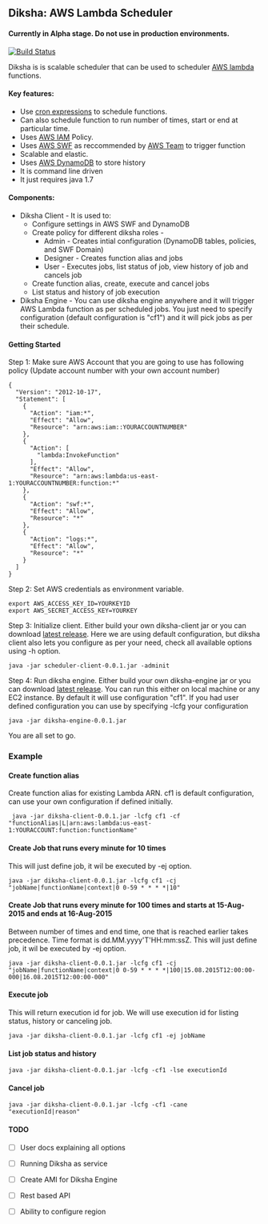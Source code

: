 ## Diksha:  AWS Lambda Scheduler
#### Currently in Alpha stage. Do not use in production environments.
[![Build Status](https://travis-ci.org/milindparikh/diksha.png)](https://travis-ci.org/milindparikh/diksha)

Diksha is is scalable scheduler that can be used to scheduler [AWS lambda](https://aws.amazon.com/lambda/) functions.

#### Key features:
 * Use [cron expressions](https://en.wikipedia.org/wiki/Cron#CRON_expression) to schedule functions.
 * Can also schedule function to run number of times, start or end at particular time.
 * Uses [AWS IAM](https://aws.amazon.com/iam/) Policy.
 * Uses [AWS SWF](https://aws.amazon.com/swf/) as reccommended by [AWS Team](https://aws.amazon.com/about-aws/whats-new/2015/08/trigger-aws-lambda-functions-using-amazon-simple-workflow/) to trigger function
 * Scalable and elastic.
 * Uses [AWS DynamoDB](https://aws.amazon.com/dynamodb/) to store history
 * It is command line driven
 * It just requires java 1.7

#### Components:
 * Diksha Client - It is used to:
    * Configure settings in AWS SWF and DynamoDB
    * Create policy for different diksha roles  -
       * Admin - Creates intial configuration (DynamoDB tables, policies, and SWF Domain)
       * Designer - Creates function alias and jobs
       * User - Executes jobs, list status of job, view history of job and cancels job
     * Create function alias, create, execute and cancel jobs
     * List status and history of job execution
* Diksha Engine - You can use diksha engine anywhere and it will trigger AWS Lambda function as per scheduled jobs. You just need to specify configuration (default configuration is "cf1") and it will pick jobs as per their schedule.

####  Getting Started
Step 1: Make sure AWS Account that you are going to use has following policy (Update account number with your own account number)
```
{
  "Version": "2012-10-17",
  "Statement": [
    {
      "Action": "iam:*",
      "Effect": "Allow",
      "Resource": "arn:aws:iam::YOURACCOUNTNUMBER"
    },
    {
      "Action": [
        "lambda:InvokeFunction"
      ],
      "Effect": "Allow",
      "Resource": "arn:aws:lambda:us-east-1:YOURACCOUNTNUMBER:function:*"
    },
    {
      "Action": "swf:*",
      "Effect": "Allow",
      "Resource": "*"
    },
    {
      "Action": "logs:*",
      "Effect": "Allow",
      "Resource": "*"
    }
  ]
}
```
Step 2: Set AWS credentials as environment variable.
```
export AWS_ACCESS_KEY_ID=YOURKEYID
export AWS_SECRET_ACCESS_KEY=YOURKEY
```
Step 3: Initialize client. Either build your own diksha-client jar or you can download [latest release](https://github.com/milindparikh/diksha/releases/download/diksha-0.0.1/diksha-client-0.0.1.jar). Here we are using default configuration, but diksha client also lets you configure as per your need, check all available options using -h option. 
```
java -jar scheduler-client-0.0.1.jar -adminit
```
Step 4: Run diksha engine. Either build your own diksha-engine jar or you can download [latest release](https://github.com/milindparikh/diksha/releases/download/diksha-0.0.1/diksha-engine-0.0.1.jar). You can run this either on local machine or any EC2 instance. By default it will use configuration "cf1". If you had user defined configuration you can use by specifying -lcfg your configuration
```
java -jar diksha-engine-0.0.1.jar 
```

You are all set to go.

### Example

#### Create function alias
Create function alias for existing Lambda ARN. cf1 is default configuration, can use your own configuration if defined initially.
```
 java -jar diksha-client-0.0.1.jar -lcfg cf1 -cf "functionAlias|L|arn:aws:lambda:us-east-1:YOURACCOUNT:function:functionName"
```

#### Create Job that runs every minute for 10 times
This will just define job, it wil be executed by -ej option.
```
java -jar diksha-client-0.0.1.jar -lcfg cf1 -cj "jobName|functionName|context|0 0-59 * * * *|10"
```

#### Create Job that runs every minute for 100 times and starts at 15-Aug-2015 and ends at 16-Aug-2015
Between number of times and end time, one that is reached earlier takes precedence. Time format is  dd.MM.yyyy'T'HH:mm:ssZ. This will just define job, it wil be executed by -ej option.

```
java -jar diksha-client-0.0.1.jar -lcfg cf1 -cj "jobName|functionName|context|0 0-59 * * * *|100|15.08.2015T12:00:00-000|16.08.2015T12:00:00-000"
```
#### Execute job
This will return execution id for job. We will use execution id for listing status, history or canceling job.
```
java -jar diksha-client-0.0.1.jar -lcfg cf1 -ej jobName
```
#### List job status and history
```
java -jar diksha-client-0.0.1.jar -lcfg -cf1 -lse executionId
```
#### Cancel job
```
java -jar diksha-client-0.0.1.jar -lcfg -cf1 -cane "executionId|reason"
```
#### TODO
- [ ] User docs explaining all options
- [ ] Running Diksha as service
- [ ] Create AMI for Diksha Engine
- [ ] Rest based API
- [ ] Ability to configure region


